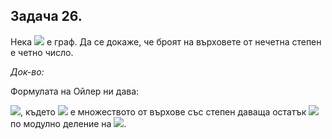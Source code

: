 ## Задача 26.

Нека <img src="https://latex.codecogs.com/svg.latex?\Large&space;G(V,E)"> е граф. Да се докаже, че броят на върховете от нечетна степен е четно число.

*Док-во:*

Формулата на Ойлер ни дава:

<img src="https://latex.codecogs.com/svg.latex?\Large&space;2|E|=\sum_{u\in{V}}deg(u)=\sum_{u\in{v_0^2}}deg(u)+\sum_{u\in{v_1^2}}deg(u)">, където <img src="https://latex.codecogs.com/svg.latex?\Large&space;\{v_k^m\},k\le{m-1}"> е множеството от върхове със степен даваща остатък <img src="https://latex.codecogs.com/svg.latex?\Large&space;k"> по модулно деление на <img src="https://latex.codecogs.com/svg.latex?\Large&space;m">.
